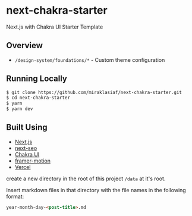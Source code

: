 # next-chakra-starter

Next.js with Chakra UI Starter Template

## Overview

- `/design-system/foundations/*` - Custom theme configuration

## Running Locally

```bash
$ git clone https://github.com/miraklasiaf/next-chakra-starter.git
$ cd next-chakra-starter
$ yarn
$ yarn dev
```

## Built Using

- [Next.js](https://nextjs.org/)
- [next-seo](https://github.com/garmeeh/next-seo)
- [Chakra UI](https://chakra-ui.com/)
- [framer-motion](https://www.framer.com/api/motion/)
- [Vercel](https://vercel.com)

create a new directory in the root of this project `/data` at it's root.

Insert markdown files in that directory with the file names in the following format:

```markdown
year-month-day-<post-title>.md
```
